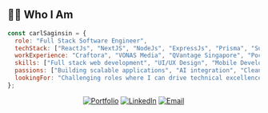 
## 👨‍💻 Who I Am

```javascript
const carlSaginsin = {
  role: "Full Stack Software Engineer",
  techStack: ["ReactJs", "NextJS", "NodeJs", "ExpressJs", "Prisma", "Supabase", "MySQL", "PostgreSQL"],
  workExperience: "Craftora", "VONAS Media", "QVantage Singapore", "PocketDevs",
  skills: ["Full stack web development", "UI/UX Design", "Mobile Development", "AI Integration"],
  passions: ["Building scalable applications", "AI integration", "Clean code architecture"],
  lookingFor: "Challenging roles where I can drive technical excellence"
};
```

<div align="center">
  
[![Portfolio](https://img.shields.io/badge/Portfolio-carlsaginsin.tech-0077B5?style=for-the-badge&logo=firefox&logoColor=white)](https://www.carlsaginsin.tech/)
[![LinkedIn](https://img.shields.io/badge/LinkedIn-Connect-0077B5?style=for-the-badge&logo=linkedin&logoColor=white)](https://www.linkedin.com/in/carl-saginsin-30358928a/)
[![Email](https://img.shields.io/badge/Email-Contact_Me-D14836?style=for-the-badge&logo=gmail&logoColor=white)](mailto:saguinsincarl8@gmail.com)
  
</div>



